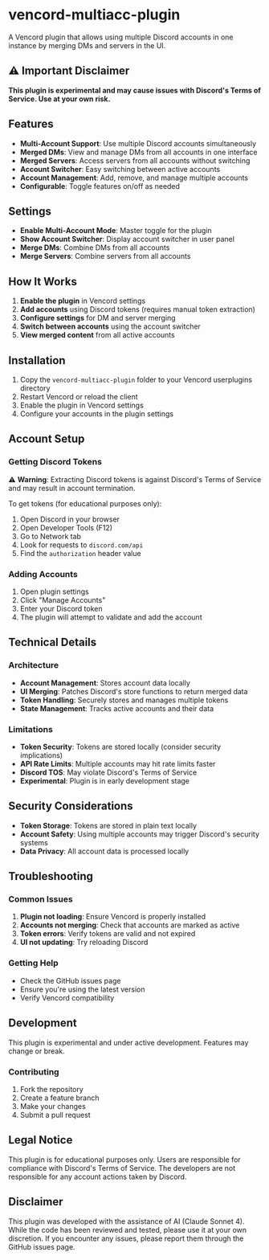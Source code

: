 # vencord-multiacc-plugin

A Vencord plugin that allows using multiple Discord accounts in one instance by merging DMs and servers in the UI.

## ⚠️ Important Disclaimer

**This plugin is experimental and may cause issues with Discord's Terms of Service. Use at your own risk.**

## Features

-   **Multi-Account Support**: Use multiple Discord accounts simultaneously
-   **Merged DMs**: View and manage DMs from all accounts in one interface
-   **Merged Servers**: Access servers from all accounts without switching
-   **Account Switcher**: Easy switching between active accounts
-   **Account Management**: Add, remove, and manage multiple accounts
-   **Configurable**: Toggle features on/off as needed

## Settings

-   **Enable Multi-Account Mode**: Master toggle for the plugin
-   **Show Account Switcher**: Display account switcher in user panel
-   **Merge DMs**: Combine DMs from all accounts
-   **Merge Servers**: Combine servers from all accounts

## How It Works

1. **Enable the plugin** in Vencord settings
2. **Add accounts** using Discord tokens (requires manual token extraction)
3. **Configure settings** for DM and server merging
4. **Switch between accounts** using the account switcher
5. **View merged content** from all active accounts

## Installation

1. Copy the `vencord-multiacc-plugin` folder to your Vencord userplugins directory
2. Restart Vencord or reload the client
3. Enable the plugin in Vencord settings
4. Configure your accounts in the plugin settings

## Account Setup

### Getting Discord Tokens

⚠️ **Warning**: Extracting Discord tokens is against Discord's Terms of Service and may result in account termination.

To get tokens (for educational purposes only):

1. Open Discord in your browser
2. Open Developer Tools (F12)
3. Go to Network tab
4. Look for requests to `discord.com/api`
5. Find the `authorization` header value

### Adding Accounts

1. Open plugin settings
2. Click "Manage Accounts"
3. Enter your Discord token
4. The plugin will attempt to validate and add the account

## Technical Details

### Architecture

-   **Account Management**: Stores account data locally
-   **UI Merging**: Patches Discord's store functions to return merged data
-   **Token Handling**: Securely stores and manages multiple tokens
-   **State Management**: Tracks active accounts and their data

### Limitations

-   **Token Security**: Tokens are stored locally (consider security implications)
-   **API Rate Limits**: Multiple accounts may hit rate limits faster
-   **Discord TOS**: May violate Discord's Terms of Service
-   **Experimental**: Plugin is in early development stage

## Security Considerations

-   **Token Storage**: Tokens are stored in plain text locally
-   **Account Safety**: Using multiple accounts may trigger Discord's security systems
-   **Data Privacy**: All account data is processed locally

## Troubleshooting

### Common Issues

1. **Plugin not loading**: Ensure Vencord is properly installed
2. **Accounts not merging**: Check that accounts are marked as active
3. **Token errors**: Verify tokens are valid and not expired
4. **UI not updating**: Try reloading Discord

### Getting Help

-   Check the GitHub issues page
-   Ensure you're using the latest version
-   Verify Vencord compatibility

## Development

This plugin is experimental and under active development. Features may change or break.

### Contributing

1. Fork the repository
2. Create a feature branch
3. Make your changes
4. Submit a pull request

## Legal Notice

This plugin is for educational purposes only. Users are responsible for compliance with Discord's Terms of Service. The developers are not responsible for any account actions taken by Discord.

## Disclaimer

This plugin was developed with the assistance of AI (Claude Sonnet 4). While the code has been reviewed and tested, please use it at your own discretion. If you encounter any issues, please report them through the GitHub issues page.
